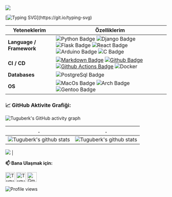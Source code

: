 ![](./src/header_.png)

[![Typing SVG](http://readme-typing-svg.herokuapp.com?duration=6000&color=F79829&center=true&vCenter=true&multiline=true&width=600&lines=Merhaba%2C+Github+profilime+ho%C5%9Fgeldiniz!)](https://git.io/typing-svg)


Yeteneklerim | Özelliklerim
--- | --- 
**Language / Framework**  | ![Python Badge](https://img.shields.io/badge/-Python-3776AB?style=flat&logo=Python&logoColor=white) ![Django Badge](https://img.shields.io/badge/-Django-3776AB?style=flat&logo=Django&logoColor=white)  ![Flask Badge](https://img.shields.io/badge/-Flask-3776AB?logo=flask) ![React Badge](https://img.shields.io/badge/-React-3776AB?logo=react) ![Arduino Badge](https://img.shields.io/badge/-Arduino-3776AB?logo=Arduino) ![C Badge](https://img.shields.io/badge/-CLang-3776AB?logo=c)
**CI / CD** | [![Markdown Badge](https://img.shields.io/badge/-Markdown-2088FF?style=flat&logo=Markdown&logoColor=white)](https://github.com/Tuguberk) [![Github Badge](https://img.shields.io/badge/-Github%20-2088FF?style=flat&logo=Github&logoColor=white)](https://github.com/Tuguberk) [![Github Actions Badge](https://img.shields.io/badge/-Git%20-2088FF?style=flat&logo=Git&logoColor=white)](https://github.com/Tuguberk) ![Docker](https://img.shields.io/badge/-Docker%20-2088FF?style=flat&logo=Docker&logoColor=white)
**Databases**  | ![PostgreSql Badge](https://img.shields.io/badge/PostgreSQL-316192?style=for-the-badge&logo=postgresql&logoColor=white)
**OS**  | ![MacOs Badge](https://img.shields.io/badge/mac%20os-000000?style=for-the-badge&logo=apple&logoColor=white) ![Arch Badge](https://img.shields.io/badge/Arch_Linux-1793D1?style=for-the-badge&logo=arch-linux&logoColor=white) ![Gentoo Badge](https://img.shields.io/badge/Gentoo-54487A?style=for-the-badge&logo=gentoo&logoColor=white)
<!--   GitHub stats graph -->
### 📈 GitHub Aktivite Grafiği:
![Tuguberk's GitHub activity graph](https://activity-graph.herokuapp.com/graph?username=Tuguberk&hide_border=true&theme=redical)

 . | .
--- | --- 
![Tuguberk's github stats](https://github-readme-stats.vercel.app/api?username=Tuguberk&show_icons=true&theme=radical&include_all_commits=true) | ![Tuguberk's github stats](https://github-readme-stats.vercel.app/api/top-langs/?username=Tuguberk&theme=radical&layout=compact)

<img src="https://github-readme-streak-stats.herokuapp.com/?user=Tuguberk"></img> | 


**📫 Bana Ulaşmak için:**
<p align="left">
<a href="https://twitter.com/Tuguberk" target="blank"><img align="center" src="https://raw.githubusercontent.com/Tuguberk/Tuguberk/master/assets/twitter.svg" alt="Tuguberk" height="30" width="30" /></a>
<a href="https://www.linkedin.com/in/tuğberk-akbulut-43b7a71a0/" target="blank"><img align="center" src="https://raw.githubusercontent.com/Tuguberk/Tuguberk/master/assets/linkedin.svg" alt="Tuguberk" height="30" width="30" /></a>
<a href="mailto:akbulut.tugberk@gmail.com" target="blank"><img align="center" src="https://raw.githubusercontent.com/Tuguberk/Tuguberk/master/assets/gmail.svg" alt="Gmail" height="30" width="30" /></a>
</p>

![Profile views](https://komarev.com/ghpvc/?username=Tuguberk&style=for-the-badge)